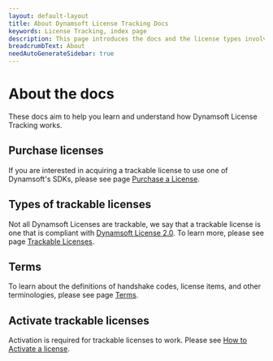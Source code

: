 ```yaml
---
layout: default-layout
title: About Dynamsoft License Tracking Docs
keywords: License Tracking, index page
description: This page introduces the docs and the license types involved
breadcrumbText: About
needAutoGenerateSidebar: true
---
```


# About the docs

These docs aim to help you learn and understand how Dynamsoft License Tracking works. 

## Purchase licenses

If you are interested in acquiring a trackable license to use one of Dynamsoft's SDKs, please see page [Purchase a License]({{site.about}}purchase.html).

## Types of trackable licenses

Not all Dynamsoft Licenses are trackable, we say that a trackable license is one that is compliant with [Dynamsoft License 2.0]({{site.about}}terms.html#license-2.0). To learn more, please see page [Trackable Licenses]({{site.about}}licensetypes.html).

## Terms

To learn about the definitions of handshake codes, license items, and other terminologies, please see page [Terms]({{site.about}}terms.html).

## Activate trackable licenses

Activation is required for trackable licenses to work. Please see [How to Activate a license]({{site.about}}activate.html).

